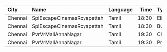 | City    | Name                       | Language |  Time | Type    | Price | Capacity | Booked |
| :------ | :------------------------- | :------- | ----: | :------ | ----: | -------: | -----: |
| Chennai | SpiEscapeCinemasRoyapettah | Tamil    | 18:30 | Elite   |  190₹ |       50 |      1 |
| Chennai | SpiEscapeCinemasRoyapettah | Tamil    | 18:30 | Budget  |   60₹ |        5 |      5 |
| Chennai | PvrVrMallAnnaNagar         | Tamil    | 19:30 | Classic |   60₹ |        5 |      5 |
| Chennai | PvrVrMallAnnaNagar         | Tamil    | 19:30 | Prime   |  190₹ |       51 |      9 |